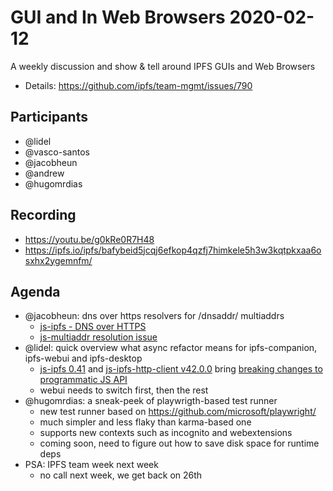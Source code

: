  # GUI and In Web Browsers 2020-02-12

A weekly discussion and show & tell around IPFS GUIs and Web Browsers

* Details: https://github.com/ipfs/team-mgmt/issues/790

## Participants

- @lidel
- @vasco-santos
- @jacobheun
- @andrew
- @hugomrdias

## Recording

- https://youtu.be/g0kRe0R7H48 
- https://ipfs.io/ipfs/bafybeid5jcqj6efkop4qzfj7himkele5h3w3kqtpkxaa6osxhx2ygemnfm/

## Agenda


- @jacobheun: dns over https resolvers for /dnsaddr/ multiaddrs
    - [js-ipfs - DNS over HTTPS](https://github.com/ipfs/js-ipfs/issues/2212)
    - [js-multiaddr resolution issue](https://github.com/multiformats/js-multiaddr/issues/94)
- @lidel: quick overview what async refactor means for ipfs-companion, ipfs-webui and ipfs-desktop
    - [js-ipfs 0.41](https://github.com/ipfs/js-ipfs/issues/2656) and [js-ipfs-http-client v42.0.0](https://github.com/ipfs/js-ipfs-http-client/releases/tag/v42.0.0) bring [breaking changes to programmatic JS API](https://blog.ipfs.io/2020-02-01-async-await-refactor/)
    - webui needs to switch first, then the rest
- @hugomrdias: a sneak-peek of playwrigth-based test runner
    - new test runner based on https://github.com/microsoft/playwright/
    - much simpler and less flaky than karma-based one
    - supports new contexts such as incognito and webextensions
    - coming soon, need to figure out how to save disk space for runtime deps
- PSA: IPFS team week next week
    - no call next week, we get back on 26th
